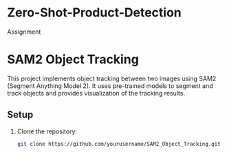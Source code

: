 # Zero-Shot-Product-Detection
Assignment

# SAM2 Object Tracking

This project implements object tracking between two images using SAM2 (Segment Anything Model 2). It uses pre-trained models to segment and track objects and provides visualization of the tracking results.

## Setup

1. Clone the repository:

   ```bash
   git clone https://github.com/yourusername/SAM2_Object_Tracking.git

